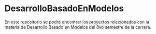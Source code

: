 # DesarrolloBasadoEnModelos
En este repositorio se podrá encontrar los proyectos relacionados con la materia de Desarrollo Basado en Modelos del 8vo semestre de la carrera.
